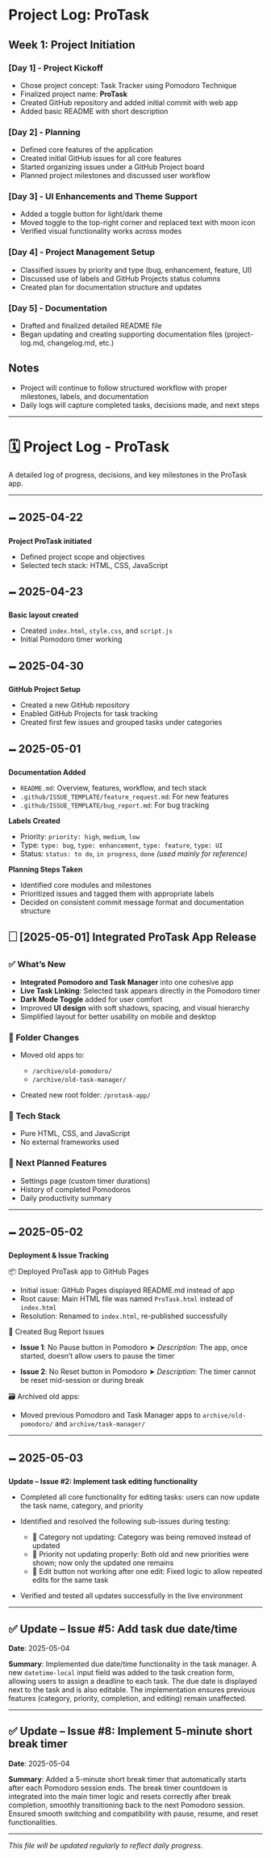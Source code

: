 # Project Log: ProTask

## Week 1: Project Initiation

### \[Day 1] - Project Kickoff

* Chose project concept: Task Tracker using Pomodoro Technique
* Finalized project name: **ProTask**
* Created GitHub repository and added initial commit with web app
* Added basic README with short description

### \[Day 2] - Planning

* Defined core features of the application
* Created initial GitHub issues for all core features
* Started organizing issues under a GitHub Project board
* Planned project milestones and discussed user workflow

### \[Day 3] - UI Enhancements and Theme Support

* Added a toggle button for light/dark theme
* Moved toggle to the top-right corner and replaced text with moon icon
* Verified visual functionality works across modes

### \[Day 4] - Project Management Setup

* Classified issues by priority and type (bug, enhancement, feature, UI)
* Discussed use of labels and GitHub Projects status columns
* Created plan for documentation structure and updates

### \[Day 5] - Documentation

* Drafted and finalized detailed README file
* Began updating and creating supporting documentation files (project-log.md, changelog.md, etc.)

## Notes

* Project will continue to follow structured workflow with proper milestones, labels, and documentation
* Daily logs will capture completed tasks, decisions made, and next steps

---

# 🗓️ Project Log - ProTask

A detailed log of progress, decisions, and key milestones in the ProTask app.

---

## 🗕️ 2025-04-22

**Project ProTask initiated**

* Defined project scope and objectives
* Selected tech stack: HTML, CSS, JavaScript

## 🗕️ 2025-04-23

**Basic layout created**

* Created `index.html`, `style.css`, and `script.js`
* Initial Pomodoro timer working

## 🗕️ 2025-04-30

**GitHub Project Setup**

* Created a new GitHub repository
* Enabled GitHub Projects for task tracking
* Created first few issues and grouped tasks under categories

## 🗕️ 2025-05-01

**Documentation Added**

* `README.md`: Overview, features, workflow, and tech stack
* `.github/ISSUE_TEMPLATE/feature_request.md`: For new features
* `.github/ISSUE_TEMPLATE/bug_report.md`: For bug tracking

**Labels Created**

* Priority: `priority: high`, `medium`, `low`
* Type: `type: bug`, `type: enhancement`, `type: feature`, `type: UI`
* Status: `status: to do`, `in progress`, `done` *(used mainly for reference)*

**Planning Steps Taken**

* Identified core modules and milestones
* Prioritized issues and tagged them with appropriate labels
* Decided on consistent commit message format and documentation structure

## 🗌 \[2025-05-01] Integrated ProTask App Release

### ✅ What’s New

* **Integrated Pomodoro and Task Manager** into one cohesive app
* **Live Task Linking**: Selected task appears directly in the Pomodoro timer
* **Dark Mode Toggle** added for user comfort
* Improved **UI design** with soft shadows, spacing, and visual hierarchy
* Simplified layout for better usability on mobile and desktop

### 📁 Folder Changes

* Moved old apps to:

  * `/archive/old-pomodoro/`
  * `/archive/old-task-manager/`
* Created new root folder: `/protask-app/`

### 🔧 Tech Stack

* Pure HTML, CSS, and JavaScript
* No external frameworks used

### 📌 Next Planned Features

* Settings page (custom timer durations)
* History of completed Pomodoros
* Daily productivity summary

---

## 🗕️ 2025-05-02

**Deployment & Issue Tracking**

📦 Deployed ProTask app to GitHub Pages

* Initial issue: GitHub Pages displayed README.md instead of app
* Root cause: Main HTML file was named `ProTask.html` instead of `index.html`
* Resolution: Renamed to `index.html`, re-published successfully

🤌 Created Bug Report Issues

* **Issue 1**: No Pause button in Pomodoro
  ➤ *Description*: The app, once started, doesn’t allow users to pause the timer

* **Issue 2**: No Reset button in Pomodoro
  ➤ *Description*: The timer cannot be reset mid-session or during break

🗃️ Archived old apps:

* Moved previous Pomodoro and Task Manager apps to `archive/old-pomodoro/` and `archive/task-manager/`

---

## 🗕️ 2025-05-03

**Update – Issue #2: Implement task editing functionality**

* Completed all core functionality for editing tasks: users can now update the task name, category, and priority

* Identified and resolved the following sub-issues during testing:

  * 🚷 Category not updating: Category was being removed instead of updated
  * 🚷 Priority not updating properly: Both old and new priorities were shown; now only the updated one remains
  * 🚷 Edit button not working after one edit: Fixed logic to allow repeated edits for the same task

* Verified and tested all updates successfully in the live environment

---

## ✅ Update – Issue #5: Add task due date/time

**Date**: 2025-05-04

**Summary**:
Implemented due date/time functionality in the task manager. A new `datetime-local` input field was added to the task creation form, allowing users to assign a deadline to each task. The due date is displayed next to the task and is also editable. The implementation ensures previous features (category, priority, completion, and editing) remain unaffected.

---

## ✅ Update – Issue #8: Implement 5-minute short break timer

**Date**: 2025-05-04

**Summary**:
Added a 5-minute short break timer that automatically starts after each Pomodoro session ends. The break timer countdown is integrated into the main timer logic and resets correctly after break completion, smoothly transitioning back to the next Pomodoro session. Ensured smooth switching and compatibility with pause, resume, and reset functionalities.

---

*This file will be updated regularly to reflect daily progress.*
